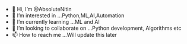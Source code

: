 - 👋 Hi, I’m @AbsoluteNitin
- 👀 I’m interested in ...Python,ML,AI,Automation
- 🌱 I’m currently learning ...ML and AI
- 💞️ I’m looking to collaborate on ...Python development, Algorithms etc
- 📫 How to reach me ...Will update this later

<!---
AbsoluteNitin/AbsoluteNitin is a ✨ special ✨ repository because its `README.md` (this file) appears on your GitHub profile.
You can click the Preview link to take a look at your changes.
--->
